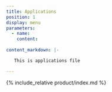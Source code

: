 ```yaml
---
title: Applications
position: 1
display: menu
parameters:
  - name:
    content: 
    
content_markdown: |-

   This is applications file

---
```

{% include_relative product/index.md %}
